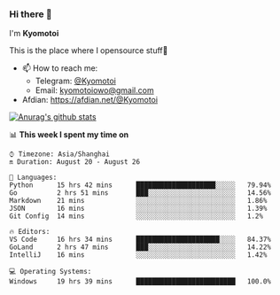 ### Hi there 👋

I'm **Kyomotoi**

This is the place where I opensource stuff🤺

- 📫 How to reach me: 
    - Telegram: [@Kyomotoi](https://t.me/Kyomotoi)
    - Email: <kyomotoiowo@gmail.com>
- Afdian: <https://afdian.net/@Kyomotoi>

[![Anurag's github stats](https://github-readme-stats.vercel.app/api?username=kyomotoi)](https://github.com/anuraghazra/github-readme-stats)

📊 **This week I spent my time on**
<!--START_SECTION:waka-->
```text
⌚︎ Timezone: Asia/Shanghai
🔛 Duration: August 20 - August 26

💬 Languages: 
Python      15 hrs 42 mins      ████████████████████░░░░░   79.94% 
Go          2 hrs 51 mins       ███░░░░░░░░░░░░░░░░░░░░░░   14.56% 
Markdown    21 mins             ░░░░░░░░░░░░░░░░░░░░░░░░░   1.86% 
JSON        16 mins             ░░░░░░░░░░░░░░░░░░░░░░░░░   1.39% 
Git Config  14 mins             ░░░░░░░░░░░░░░░░░░░░░░░░░   1.2%

🔥 Editors: 
VS Code     16 hrs 34 mins      █████████████████████░░░░   84.37% 
GoLand      2 hrs 47 mins       ███░░░░░░░░░░░░░░░░░░░░░░   14.22% 
IntelliJ    16 mins             ░░░░░░░░░░░░░░░░░░░░░░░░░   1.42%

💻 Operating Systems: 
Windows     19 hrs 39 mins      █████████████████████████   100.0%
```
<!--END_SECTION:waka-->
